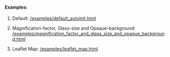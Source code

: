 #### Examples:
1. Default:
    [/examples/default_autoinit.html](examples/default_autoinit.html)
    
2. Magnification-factor, Glass-size and Opaque-background:
    [/examples/magnification_factor_and_glass_size_and_opaque_background.html](examples/magnification_factor_and_glass_size_and_opaque_background.html)
    
3. Leaflet Map:
    [/examples/leaflet_map.html](examples/leaflet_map.html)
